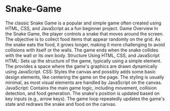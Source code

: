 # Snake-Game
The classic Snake Game is a popular and simple game often created using HTML, CSS, and JavaScript as a fun beginner project.
Game Overview
In the Snake Game, the player controls a snake that moves around the screen. The objective is to collect food items that appear randomly on the grid. As the snake eats the food, it grows longer, making it more challenging to avoid collisions with itself or the walls. The game ends when the snake collides with the wall or its own body.
Structure Using HTML, CSS, and JavaScript
HTML:
Sets up the structure of the game, typically using a simple <canvas> element.
The <canvas> provides a space where the game's graphics are drawn dynamically using JavaScript.
CSS:
Styles the canvas and possibly adds some basic design elements, like centering the game on the page.
The styling is usually minimal, as most visual elements are handled by JavaScript on the canvas.
JavaScript:
Contains the main game logic, including movement, collision detection, and food generation.
The snake's position is updated based on key inputs (e.g., arrow keys).
The game loop repeatedly updates the game's state and redraws the snake and food on the canvas.
